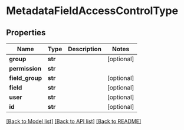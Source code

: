 # MetadataFieldAccessControlType

## Properties
Name | Type | Description | Notes
------------ | ------------- | ------------- | -------------
**group** | **str** |  | [optional] 
**permission** | **str** |  | 
**field_group** | **str** |  | [optional] 
**field** | **str** |  | [optional] 
**user** | **str** |  | [optional] 
**id** | **str** |  | [optional] 

[[Back to Model list]](../README.md#documentation-for-models) [[Back to API list]](../README.md#documentation-for-api-endpoints) [[Back to README]](../README.md)


